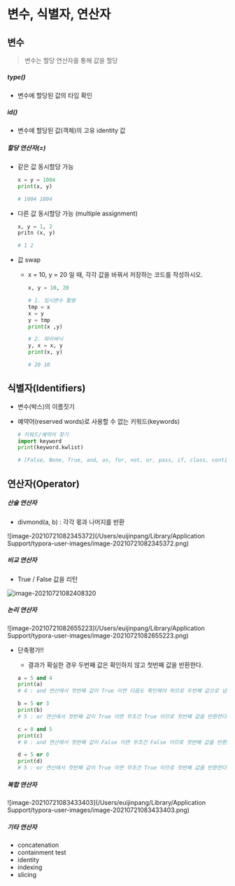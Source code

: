 # 변수, 식별자, 연산자

## 변수

> 변수는 할당 연산자를 통해 값을 할당

##### type() 

- 변수에 할당된 값의 타입 확인

##### id()

- 변수에 할당된 값(객체)의 고유 identity 값

##### 할당 연산자(=)

- 같은 값 동시할당 가능

  ```python
  x = y = 1004
  print(x, y)
  
  # 1004 1004
  ```

- 다른 값 동시할당 가능 (multiple assignment)

  ```python
  x, y = 1, 2
  pritn (x, y)
  
  # 1 2
  ```

- 값 swap

  - x = 10, y = 20 일 때, 각각 값을 바꿔서 저장하는 코드를 작성하시오.

    ```python
    x, y = 10, 20
    
    # 1. 임시변수 활용
    tmp = x
    x = y
    y = tmp
    print(x ,y)
    
    # 2. 파이써닉
    y, x = x, y
    print(x, y)
    
    # 20 10
    ```

    

## 식별자(Identifiers)

- 변수(박스)의 이름짓기

- 예약어(reserved words)로 사용할 수 없는 키워드(keywords)

  ```python
  # 키워드/예약어 찾기
  import keyword
  print(keyword.kwlist)
  
  # [False, None, True, and, as, for, not, or, pass, if, class, continue,...]
  ```

  

## 연산자(Operator)

##### 산술 연산자

- divmond(a, b) : 각각 몫과 나머지를 반환

![image-20210721082345372](/Users/euijinpang/Library/Application Support/typora-user-images/image-20210721082345372.png)

##### 비교 연산자

- True / False 값을 리턴

<img src="/Users/euijinpang/Library/Application Support/typora-user-images/image-20210721082408320.png" alt="image-20210721082408320"/>

##### 논리 연산자

![image-20210721082655223](/Users/euijinpang/Library/Application Support/typora-user-images/image-20210721082655223.png)

- 단축평가!!

  - 결과가 확실한 경우 두번째 값은 확인하지 않고 첫번째 값을 반환한다.

  ```python
  a = 5 and 4
  print(a)
  # 4 : and 연산에서 첫번째 값이 True 이면 다음도 확인해야 하므로 두번째 값으로 넘어간다.
  
  b = 5 or 3
  print(b)
  # 5 : or 연산에서 첫번째 값이 True 이면 무조건 True 이므로 첫번째 값을 반환한다.
  
  c = 0 and 5
  print(c)
  # 0 : and 연산에서 첫번째 값이 False 이면 무조건 False 이므로 첫번째 값을 반환한다.
  
  d = 5 or 0
  print(d)
  # 5 : or 연산에서 첫번째 값이 True 이면 무조건 True 이므로 첫번째 값을 반환한다.
  ```

  

##### 복합 연산자

![image-20210721083433403](/Users/euijinpang/Library/Application Support/typora-user-images/image-20210721083433403.png)

##### 기타 연산자

- concatenation
- containment test
- identity
- indexing
- slicing

